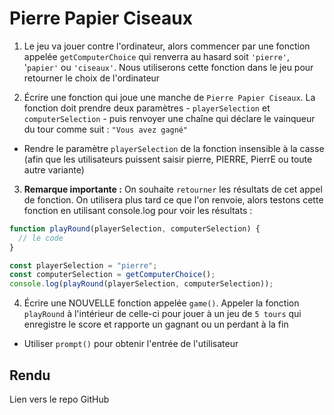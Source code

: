 # Pierre Papier Ciseaux

1. Le jeu va jouer contre l'ordinateur, alors commencer par une fonction appelée `getComputerChoice` qui renverra au hasard soit `'pierre'`, '`papier'` ou `'ciseaux'`. Nous utiliserons cette fonction dans le jeu pour retourner le choix de l'ordinateur

2. Écrire une fonction qui joue une manche de `Pierre Papier Ciseaux`. La fonction doit prendre deux paramètres - `playerSelection` et `computerSelection` - puis renvoyer une chaîne qui déclare le vainqueur du tour comme suit : `"Vous avez gagné"`

- Rendre le paramètre `playerSelection` de la fonction insensible à la casse (afin que les utilisateurs puissent saisir pierre, PIERRE, PierrE ou toute autre variante)

3. **Remarque importante :** On souhaite `retourner` les résultats de cet appel de fonction. On utilisera plus tard ce que l'on renvoie, alors testons cette fonction en utilisant console.log pour voir les résultats :

```js
function playRound(playerSelection, computerSelection) {
  // le code
}

const playerSelection = "pierre";
const computerSelection = getComputerChoice();
console.log(playRound(playerSelection, computerSelection));
```

4. Écrire une NOUVELLE fonction appelée `game()`. Appeler la fonction `playRound` à l'intérieur de celle-ci pour jouer à un jeu de `5 tours` qui enregistre le score et rapporte un gagnant ou un perdant à la fin

- Utiliser `prompt()` pour obtenir l'entrée de l'utilisateur

## Rendu

Lien vers le repo GitHub
